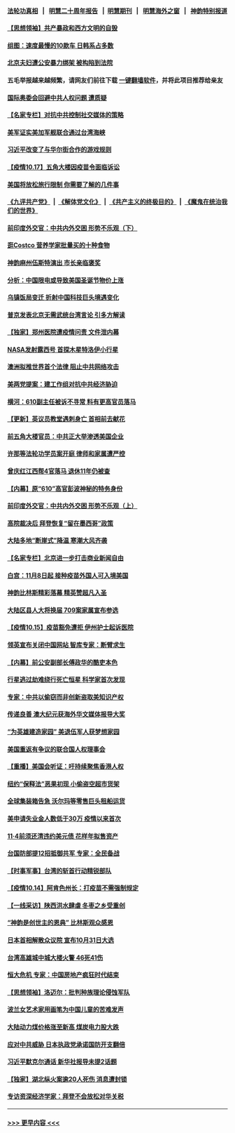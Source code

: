 #### [法轮功真相](https://github.com/gfw-breaker/truth/blob/master/README.md?t=0) &nbsp;&nbsp;|&nbsp;&nbsp; [明慧二十周年报告](https://github.com/gfw-breaker/mh-reports/blob/master/README.md?t=0) &nbsp;&nbsp;|&nbsp;&nbsp;[明慧期刊](https://github.com/gfw-breaker/mh-qikan) &nbsp;&nbsp;|&nbsp;&nbsp; [明慧海外之窗](https://github.com/gfw-breaker/mh-news/blob/master/README.md?t=0) &nbsp;&nbsp;|&nbsp;&nbsp; [神韵特别报道](https://github.com/gfw-breaker/mh-news/blob/master/shenyun.md?t=0)
#### [【思想领袖】共产暴政和西方文明的自毁](../pages/nf4514/n13283489.md?t=10181350) 
#### [组图：速度最慢的10款车 日韩系占多数](../pages/nf4514/n13295738.md?t=10181350) 
#### [北京夫妇遭公安暴力绑架 被构陷到法院](../pages/nf4514/n13310517.md?t=10181350) 
#### 五毛举报越来越频繁，请网友们前往下载 [一键翻墙软件](https://github.com/gfw-breaker/ssr-accounts)，并将此项目推荐给亲友
#### [国际奥委会回避中共人权问题 遭质疑](../pages/nf4514/n13309583.md?t=10181350) 
#### [【名家专栏】对抗中共控制社交媒体的策略](../pages/nf4514/n13310382.md?t=10181350) 
#### [美军证实美加军舰联合通过台湾海峡](../pages/nf4514/n13310453.md?t=10181350) 
#### [习近平改变了与华尔街合作的游戏规则](../pages/nf4514/n13309820.md?t=10181350) 
#### [【疫情10.17】五角大楼因疫苗令面临诉讼](../pages/nf4514/n13310082.md?t=10181350) 
#### [美国将放松旅行限制 你需要了解的几件事](../pages/nf4514/n13308910.md?t=10181350) 
#### [《九评共产党》](https://github.com/begood0513/9ping.md/blob/master/README.md) &nbsp;|&nbsp; [《解体党文化》](../../../../jtdwh.md/blob/master/README.md)  &nbsp;|&nbsp; [《共产主义的终极目的》](../../../../gczydzjmd.md/blob/master/README.md) &nbsp;|&nbsp; [《魔鬼在统治我们的世界》](../../../../mgztzwmdsj.md/blob/master/README.md) 
#### [前印度外交官：中共内外交困 形势不乐观（下）](../pages/nf4514/n13308035.md?t=10181350) 
#### [逛Costco 营养学家批量买的十种食物](../pages/nf4514/n13307519.md?t=10181350) 
#### [神韵麻州伍斯特演出 市长亲临褒奖](../pages/nf4514/n13309881.md?t=10181350) 
#### [分析：中国限电或导致美国圣诞节物价上涨](../pages/nf4514/n13299712.md?t=10181350) 
#### [乌镇饭局变迁 折射中国科技巨头境遇变化](../pages/nf4514/n13307822.md?t=10181350) 
#### [普京发表北京无需武统台湾言论 引多方解读](../pages/nf4514/n13309275.md?t=10181350) 
#### [【独家】郑州医院遭疫情问责 文件泄内幕](../pages/nf4514/n13307886.md?t=10181350) 
#### [NASA发射露西号 首探木星特洛伊小行星](../pages/nf4514/n13309065.md?t=10181350) 
#### [澳洲拟推世界首个法律 阻止中共网络攻击](../pages/nf4514/n13307778.md?t=10181350) 
#### [美两党提案：建工作组对抗中共经济胁迫](../pages/nf4514/n13308900.md?t=10181350) 
#### [横河：610副主任被诉不寻常 料有更高官员落马](../pages/nf4514/n13307942.md?t=10181350) 
#### [【更新】英议员教堂遇刺身亡 首相前去献花](../pages/nf4514/n13307288.md?t=10181350) 
#### [前五角大楼官员：中共正大举渗透美国企业](../pages/nf4514/n13308274.md?t=10181350) 
#### [许那等法轮功学员案开庭 律师和家属遭严控](../pages/nf4514/n13307921.md?t=10181350) 
#### [曾庆红江西帮4官落马 退休11年仍被查](../pages/nf4514/n13308097.md?t=10181350) 
#### [【内幕】原“610”高官彭波神秘的特务身份](../pages/nf4514/n13307745.md?t=10181350) 
#### [前印度外交官：中共内外交困 形势不乐观（上）](../pages/nf4514/n13307574.md?t=10181350) 
#### [高院裁决后 拜登恢复“留在墨西哥”政策](../pages/nf4514/n13307324.md?t=10181350) 
#### [大陆多地“断崖式”降温 寒潮大风齐袭](../pages/nf4514/n13307007.md?t=10181350) 
#### [【名家专栏】北京进一步打击商业新闻自由](../pages/nf4514/n13306851.md?t=10181350) 
#### [白宫：11月8日起 接种疫苗外国人可入境美国](../pages/nf4514/n13307033.md?t=10181350) 
#### [神韵比林斯精彩落幕 精英赞超凡入圣](../pages/nf4514/n13306689.md?t=10181350) 
#### [大陆区县人大将换届 709案家属宣布参选](../pages/nf4514/n13306551.md?t=10181350) 
#### [【疫情10.15】疫苗豁免遭拒 伊州护士起诉医院](../pages/nf4514/n13306472.md?t=10181350) 
#### [领英宣布关闭中国网站 智库专家：断臂求生](../pages/nf4514/n13305945.md?t=10181350) 
#### [【内幕】前公安副部长傅政华的酷吏本色](../pages/nf4514/n13305416.md?t=10181350) 
#### [行星逃过劫难绕行死亡恒星 科学家首次发现](../pages/nf4514/n13305074.md?t=10181350) 
#### [专家：中共以偷窃而非创新盗取美知识产权](../pages/nf4514/n13305449.md?t=10181350) 
#### [传递良善 澳大纪元获海外华文媒体报导大奖](../pages/nf4514/n13305478.md?t=10181350) 
#### [“为英雄建造家园” 美退伍军人获梦想家园](../pages/nf4514/n13303110.md?t=10181350) 
#### [美国重返有争议的联合国人权理事会](../pages/nf4514/n13304814.md?t=10181350) 
#### [【重播】美国会听证：吁持续聚焦香港人权](../pages/nf4514/n13304862.md?t=10181350) 
#### [纽约“保释法”恶果初现 小偷盗空超市货架](../pages/nf4514/n13303238.md?t=10181350) 
#### [全球集装箱告急 沃尔玛等零售巨头租船运货](../pages/nf4514/n13304809.md?t=10181350) 
#### [美申请失业金人数低于30万 疫情以来首次](../pages/nf4514/n13304722.md?t=10181350) 
#### [11‧4前须还清违约美元债 花样年拟售资产](../pages/nf4514/n13304766.md?t=10181350) 
#### [台国防部提12招抵御共军 专家：全民备战](../pages/nf4514/n13304231.md?t=10181350) 
#### [【时事军事】台湾的斩首行动精锐部队](../pages/nf4514/n13300186.md?t=10181350) 
#### [【疫情10.14】阿肯色州长：打疫苗不需强制规定](../pages/nf4514/n13303980.md?t=10181350) 
#### [【一线采访】陕西洪水肆虐 冬枣之乡受重创](../pages/nf4514/n13303253.md?t=10181350) 
#### [“神韵是创世主的恩典” 比林斯观众感恩](../pages/nf4514/n13303832.md?t=10181350) 
#### [日本首相解散众议院 宣布10月31日大选](../pages/nf4514/n13303707.md?t=10181350) 
#### [台湾高雄城中城大楼火警 46死41伤](../pages/nf4514/n13303778.md?t=10181350) 
#### [恒大危机 专家：中国房地产疯狂时代结束](../pages/nf4514/n13302921.md?t=10181350) 
#### [【思想领袖】洛迈尔：批判种族理论侵蚀军队](../pages/nf4514/n13272467.md?t=10181350) 
#### [波兰女艺术家用画笔为中国儿童的苦难发声](../pages/nf4514/n13301836.md?t=10181350) 
#### [大陆动力煤价格涨至新高 煤炭电力股大跌](../pages/nf4514/n13302299.md?t=10181350) 
#### [应对中共威胁 日本执政党承诺国防开支翻倍](../pages/nf4514/n13302227.md?t=10181350) 
#### [习近平默克尔通话 新华社报导未提2话题](../pages/nf4514/n13302150.md?t=10181350) 
#### [【独家】湖北纵火案逾20人死伤 消息遭封锁](../pages/nf4514/n13301487.md?t=10181350) 
#### [专访资深经济学家：拜登不会放松对华关税](../pages/nf4514/n13300052.md?t=10181350) 

----
#### [ >>> 更早内容 <<< ](../indexes/nf4514-earlier.md)

